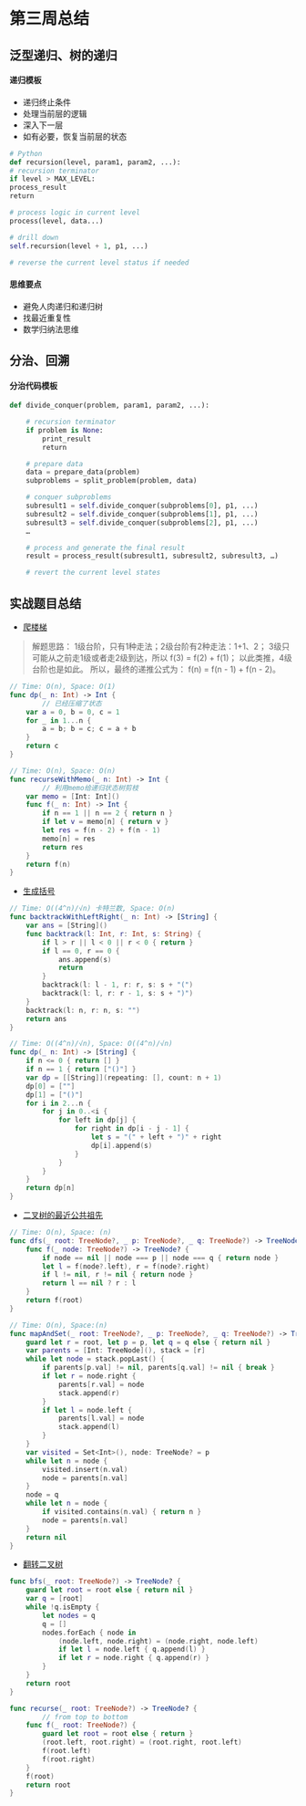 # 第三周总结

## 泛型递归、树的递归

#### 递归模板
* 递归终止条件
* 处理当前层的逻辑
* 深入下一层
* 如有必要，恢复当前层的状态

``` python
# Python
def recursion(level, param1, param2, ...): 
# recursion terminator 
if level > MAX_LEVEL: 
process_result 
return 

# process logic in current level 
process(level, data...) 

# drill down 
self.recursion(level + 1, p1, ...) 

# reverse the current level status if needed
```

#### 思维要点
* 避免人肉递归和递归树
* 找最近重复性
* 数学归纳法思维




## 分治、回溯


#### 分治代码模板

``` python
def divide_conquer(problem, param1, param2, ...):

    # recursion terminator   
    if problem is None:
        print_result 
        return 

    # prepare data 
    data = prepare_data(problem)
    subproblems = split_problem(problem, data)   

    # conquer subproblems   
    subresult1 = self.divide_conquer(subproblems[0], p1, ...)
    subresult2 = self.divide_conquer(subproblems[1], p1, ...)
    subresult3 = self.divide_conquer(subproblems[2], p1, ...)   
    …

    # process and generate the final result
    result = process_result(subresult1, subresult2, subresult3, …)

    # revert the current level states
```




## 实战题目总结

* [爬楼梯](https://leetcode-cn.com/problems/climbing-stairs/)

> 解题思路：
> 1级台阶，只有1种走法；2级台阶有2种走法：1+1、2；
> 3级只可能从之前走1级或者走2级到达，所以 f(3) = f(2) + f(1)；
> 以此类推，4级台阶也是如此。
> 所以，最终的递推公式为： f(n) = f(n - 1) + f(n - 2)。

``` swift
// Time: O(n), Space: O(1)
func dp(_ n: Int) -> Int {
		// 已经压缩了状态
    var a = 0, b = 0, c = 1
    for _ in 1...n {
        a = b; b = c; c = a + b
    }
    return c
}
```

``` swift
// Time: O(n), Space: O(n)
func recurseWithMemo(_ n: Int) -> Int {
		// 利用memo给递归状态树剪枝
    var memo = [Int: Int]()
    func f(_ n: Int) -> Int {
        if n == 1 || n == 2 { return n }
        if let v = memo[n] { return v }
        let res = f(n - 2) + f(n - 1)
        memo[n] = res
        return res
    }
    return f(n)
}
```



* [生成括号](https://leetcode-cn.com/problems/generate-parentheses/#/description)
``` swift
// Time: O((4^n)/√n) 卡特兰数, Space: O(n)
func backtrackWithLeftRight(_ n: Int) -> [String] {
    var ans = [String]()
    func backtrack(l: Int, r: Int, s: String) {
        if l > r || l < 0 || r < 0 { return }
        if l == 0, r == 0 {
            ans.append(s)
            return
        }
        backtrack(l: l - 1, r: r, s: s + "(")
        backtrack(l: l, r: r - 1, s: s + ")")
    }
    backtrack(l: n, r: n, s: "")
    return ans
}
```

``` swift
// Time: O((4^n)/√n), Space: O((4^n)/√n)
func dp(_ n: Int) -> [String] {
    if n <= 0 { return [] }
    if n == 1 { return ["()"] }
    var dp = [[String]](repeating: [], count: n + 1)
    dp[0] = [""]
    dp[1] = ["()"]
    for i in 2...n {
        for j in 0..<i {
            for left in dp[j] {
                for right in dp[i - j - 1] {
                    let s = "(" + left + ")" + right
                    dp[i].append(s)
                }
            }
        }
    }
    return dp[n]
}
```



* [二叉树的最近公共祖先](https://leetcode-cn.com/problems/lowest-common-ancestor-of-a-binary-tree/)

``` swift
// Time: O(n), Space: (n)
func dfs(_ root: TreeNode?, _ p: TreeNode?, _ q: TreeNode?) -> TreeNode? {
    func f(_ node: TreeNode?) -> TreeNode? {
        if node == nil || node === p || node === q { return node }
        let l = f(node?.left), r = f(node?.right)
        if l != nil, r != nil { return node }
        return l == nil ? r : l
    }
    return f(root)
}
```

``` swift
// Time: O(n), Space:(n)
func mapAndSet(_ root: TreeNode?, _ p: TreeNode?, _ q: TreeNode?) -> TreeNode? {
    guard let r = root, let p = p, let q = q else { return nil }
    var parents = [Int: TreeNode](), stack = [r]
    while let node = stack.popLast() {
        if parents[p.val] != nil, parents[q.val] != nil { break }
        if let r = node.right {
            parents[r.val] = node
            stack.append(r)
        }
        if let l = node.left {
            parents[l.val] = node
            stack.append(l)
        }
    }
    var visited = Set<Int>(), node: TreeNode? = p
    while let n = node {
        visited.insert(n.val)
        node = parents[n.val]
    }
    node = q
    while let n = node {
        if visited.contains(n.val) { return n }
        node = parents[n.val]
    }
    return nil
}
```


* [翻转二叉树](https://leetcode-cn.com/problems/invert-binary-tree/description/)

``` swift
func bfs(_ root: TreeNode?) -> TreeNode? {
    guard let root = root else { return nil }
    var q = [root]
    while !q.isEmpty {
        let nodes = q
        q = []
        nodes.forEach { node in
            (node.left, node.right) = (node.right, node.left)
            if let l = node.left { q.append(l) }
            if let r = node.right { q.append(r) }
        }
    }
    return root
}
```

``` swift
func recurse(_ root: TreeNode?) -> TreeNode? {
		// from top to bottom
    func f(_ root: TreeNode?) {
        guard let root = root else { return }
        (root.left, root.right) = (root.right, root.left)
        f(root.left)
        f(root.right)
    }
    f(root)
    return root
}
```